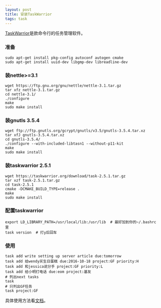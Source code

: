 ```yaml
---
layout: post
title: 安装TaskWarrior
tags: task
---
```


[TaskWarrior](https://taskwarrior.org/)是款命令行的任务管理软件。

### 准备

    sudo apt-get install pkg-config autoconf autogen cmake
    sudo apt-get install uuid-dev libgmp-dev libreadline-dev

### 装nettle>=3.1

    wget https://ftp.gnu.org/gnu/nettle/nettle-3.1.tar.gz
    tar xfz nettle-3.1.tar.gz
    cd nettle-3.1/
    ./configure
    make
    sudo make install

### 装gnutls 3.5.4

    wget ftp://ftp.gnutls.org/gcrypt/gnutls/v3.5/gnutls-3.5.4.tar.xz
    tar xfJ gnutls-3.5.4.tar.xz
    cd gnutls-3.5.4/
    ./configure --with-included-libtasn1 --without-p11-kit
    make
    sudo make install

### 装taskwarrior 2.5.1

    wget https://taskwarrior.org/download/task-2.5.1.tar.gz
    tar xzf task-2.5.1.tar.gz
    cd task-2.5.1
    cmake -DCMAKE_BUILD_TYPE=release .
    make
    sudo make install

### 配置taskwarrior

    export LD_LIBRARY_PATH=/usr/local/lib:/usr/lib  # 最好加到你的~/.bashrc里
    task version  # 打y后回车

### 使用

    task add write setting up server article due:tomorrow
    task add 给wendy买生日蛋糕 due:2016-10-18 project:GF priority:H
    task add 和jessica说分手 project:GF priority:L
    task add 给小明打电话 due:eom project:基友
    # 列出next tasks
    task
    # 只列出GF任务
    task project:GF

具体使用方法看[文档](https://taskwarrior.org/docs/)。
